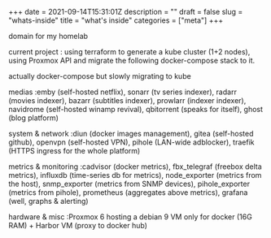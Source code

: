 +++
date = 2021-09-14T15:31:01Z
description = ""
draft = false
slug = "whats-inside"
title = "what's inside"
categories = ["meta"]
+++


domain for my homelab

current project :  using terraform to generate a kube cluster (1+2 nodes), using Proxmox API and migrate the following docker-compose stack to it.

actually docker-compose but slowly migrating to kube

medias :emby (self-hosted netflix), sonarr (tv series indexer), radarr (movies indexer), bazarr (subtitles indexer), prowlarr (indexer indexer), navidrome (self-hosted winamp revival), qbitorrent (speaks for itself), ghost (blog platform)

system & network :diun (docker images management), gitea (self-hosted github), openvpn (self-hosted VPN), pihole (LAN-wide adblocker), traefik (HTTPS ingress for the whole platform)

metrics & monitoring :cadvisor (docker metrics), fbx_telegraf (freebox delta metrics), influxdb (time-series db for metrics), node_exporter (metrics from the host), snmp_exporter (metrics from SNMP devices), pihole_exporter (metrics from pihole), prometheus (aggregates above metrics), grafana (well, graphs & alerting)

hardware & misc :Proxmox 6 hosting a debian 9 VM only for docker (16G RAM) + Harbor VM (proxy to docker hub)

